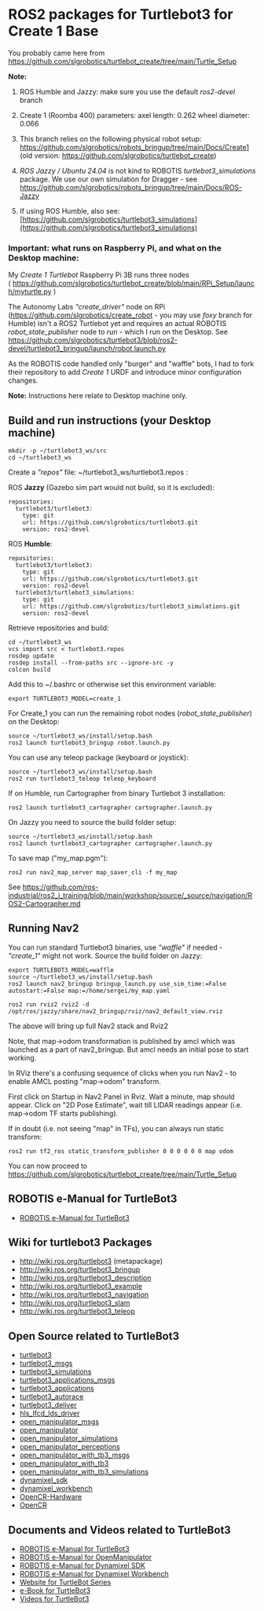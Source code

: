 # ROS2 packages for Turtlebot3 for Create 1 Base

You probably came here from https://github.com/slgrobotics/turtlebot_create/tree/main/Turtle_Setup

**Note:** 

1. ROS Humble and Jazzy: make sure you use the default _ros2-devel_ branch

2. Create 1 (Roomba 400) parameters: axel length: 0.262  wheel diameter: 0.066

3. This branch relies on the following physical robot setup: https://github.com/slgrobotics/robots_bringup/tree/main/Docs/Create1 
(old version: https://github.com/slgrobotics/turtlebot_create)

4. *ROS Jazzy / Ubuntu 24.04* is not kind to ROBOTIS *turtlebot3_simulations* package. We use our own simulation for Dragger - see https://github.com/slgrobotics/robots_bringup/tree/main/Docs/ROS-Jazzy

5. If using ROS Humble, also see: [https://github.com/slgrobotics/turtlebot3_simulations](https://github.com/slgrobotics/turtlebot3_simulations)

### Important: what runs on Raspberry Pi, and what on the Desktop machine:

My _Create 1 Turtlebot_ Raspberry Pi 3B runs three nodes ( https://github.com/slgrobotics/turtlebot_create/blob/main/RPi_Setup/launch/myturtle.py )

The Autonomy Labs *"create_driver"* node on RPi (https://github.com/slgrobotics/create_robot - you may use _foxy_ branch for Humble) isn't a ROS2 Turtlebot yet and requires an actual ROBOTIS *robot_state_publisher* node to run - which I run on the Desktop. See https://github.com/slgrobotics/turtlebot3/blob/ros2-devel/turtlebot3_bringup/launch/robot.launch.py

As the ROBOTIS code handled only "burger" and "waffle" bots, I had to fork their repository to add _Create 1_ URDF and introduce minor configuration changes.

**Note:** Instructions here relate to Desktop machine only.

## Build and run instructions (your Desktop machine)
```
mkdir -p ~/turtlebot3_ws/src
cd ~/turtlebot3_ws
```
Create a _"repos"_ file:  ~/turtlebot3_ws/turtlebot3.repos :

ROS **Jazzy** (Gazebo sim part would not build, so it is excluded):
```
repositories:
  turtlebot3/turtlebot3:
    type: git
    url: https://github.com/slgrobotics/turtlebot3.git
    version: ros2-devel
```
ROS **Humble**:
```
repositories:
  turtlebot3/turtlebot3:
    type: git
    url: https://github.com/slgrobotics/turtlebot3.git
    version: ros2-devel
  turtlebot3/turtlebot3_simulations:
    type: git
    url: https://github.com/slgrobotics/turtlebot3_simulations.git
    version: ros2-devel
```
Retrieve repositories and build:
```
cd ~/turtlebot3_ws
vcs import src < turtlebot3.repos
rosdep update
rosdep install --from-paths src --ignore-src -y
colcon build
```
Add this to ~/.bashrc or otherwise set this environment variable:
```
export TURTLEBOT3_MODEL=create_1
```
For Create_1 you can run the remaining robot nodes (*robot_state_publisher*) on the Desktop:
```
source ~/turtlebot3_ws/install/setup.bash
ros2 launch turtlebot3_bringup robot.launch.py
```
You can use any teleop package (keyboard or joystick):
```
source ~/turtlebot3_ws/install/setup.bash
ros2 run turtlebot3_teleop teleop_keyboard
```
If on Humble, run Cartographer from binary Turtlebot 3 installation:
```
ros2 launch turtlebot3_cartographer cartographer.launch.py
```
On Jazzy you need to source the build folder setup:
```
source ~/turtlebot3_ws/install/setup.bash
ros2 launch turtlebot3_cartographer cartographer.launch.py
```
To save map ("my_map.pgm"):
```
ros2 run nav2_map_server map_saver_cli -f my_map
```
See https://github.com/ros-industrial/ros2_i_training/blob/main/workshop/source/_source/navigation/ROS2-Cartographer.md

## Running Nav2

You can run standard Turtlebot3 binaries, use _"waffle"_ if needed - _"create_1"_ might not work. Source the build folder on Jazzy:

```
export TURTLEBOT3_MODEL=waffle
source ~/turtlebot3_ws/install/setup.bash
ros2 launch nav2_bringup bringup_launch.py use_sim_time:=False autostart:=False map:=/home/sergei/my_map.yaml

ros2 run rviz2 rviz2 -d /opt/ros/jazzy/share/nav2_bringup/rviz/nav2_default_view.rviz
```

The above will bring up full Nav2 stack and Rviz2

Note, that map->odom transformation is published by amcl which was launched as a part of nav2_bringup. But amcl needs an initial pose to start working.

In RViz there's a confusing sequence of clicks when you run Nav2 - to enable AMCL posting "map->odom" transform.

First click on Startup in Nav2 Panel in Rviz. Wait a minute, map should appear. Click on "2D Pose Estimate", wait till LIDAR readings appear (i.e. map->odom TF starts publishing).

If in doubt (i.e. not seeing "map" in TFs), you can always run static transform:
```
ros2 run tf2_ros static_transform_publisher 0 0 0 0 0 0 map odom
```

You can now proceed to https://github.com/slgrobotics/turtlebot_create/tree/main/Turtle_Setup

## ROBOTIS e-Manual for TurtleBot3
- [ROBOTIS e-Manual for TurtleBot3](http://turtlebot3.robotis.com/)

## Wiki for turtlebot3 Packages
- http://wiki.ros.org/turtlebot3 (metapackage)
- http://wiki.ros.org/turtlebot3_bringup
- http://wiki.ros.org/turtlebot3_description
- http://wiki.ros.org/turtlebot3_example
- http://wiki.ros.org/turtlebot3_navigation
- http://wiki.ros.org/turtlebot3_slam
- http://wiki.ros.org/turtlebot3_teleop

## Open Source related to TurtleBot3
- [turtlebot3](https://github.com/ROBOTIS-GIT/turtlebot3)
- [turtlebot3_msgs](https://github.com/ROBOTIS-GIT/turtlebot3_msgs)
- [turtlebot3_simulations](https://github.com/ROBOTIS-GIT/turtlebot3_simulations)
- [turtlebot3_applications_msgs](https://github.com/ROBOTIS-GIT/turtlebot3_applications_msgs)
- [turtlebot3_applications](https://github.com/ROBOTIS-GIT/turtlebot3_applications)
- [turtlebot3_autorace](https://github.com/ROBOTIS-GIT/turtlebot3_autorace)
- [turtlebot3_deliver](https://github.com/ROBOTIS-GIT/turtlebot3_deliver)
- [hls_lfcd_lds_driver](https://github.com/ROBOTIS-GIT/hls_lfcd_lds_driver)
- [open_manipulator_msgs](https://github.com/ROBOTIS-GIT/open_manipulator_msgs)
- [open_manipulator](https://github.com/ROBOTIS-GIT/open_manipulator)
- [open_manipulator_simulations](https://github.com/ROBOTIS-GIT/open_manipulator_simulations)
- [open_manipulator_perceptions](https://github.com/ROBOTIS-GIT/open_manipulator_perceptions)
- [open_manipulator_with_tb3_msgs](https://github.com/ROBOTIS-GIT/open_manipulator_with_tb3_msgs)
- [open_manipulator_with_tb3](https://github.com/ROBOTIS-GIT/open_manipulator_with_tb3)
- [open_manipulator_with_tb3_simulations](https://github.com/ROBOTIS-GIT/open_manipulator_with_tb3_simulations)
- [dynamixel_sdk](https://github.com/ROBOTIS-GIT/DynamixelSDK)
- [dynamixel_workbench](https://github.com/ROBOTIS-GIT/dynamixel-workbench)
- [OpenCR-Hardware](https://github.com/ROBOTIS-GIT/OpenCR-Hardware)
- [OpenCR](https://github.com/ROBOTIS-GIT/OpenCR)

## Documents and Videos related to TurtleBot3
- [ROBOTIS e-Manual for TurtleBot3](http://turtlebot3.robotis.com/)
- [ROBOTIS e-Manual for OpenManipulator](http://emanual.robotis.com/docs/en/platform/openmanipulator/)
- [ROBOTIS e-Manual for Dynamixel SDK](http://emanual.robotis.com/docs/en/software/dynamixel/dynamixel_sdk/overview/)
- [ROBOTIS e-Manual for Dynamixel Workbench](http://emanual.robotis.com/docs/en/software/dynamixel/dynamixel_workbench/)
- [Website for TurtleBot Series](http://www.turtlebot.com/)
- [e-Book for TurtleBot3](https://community.robotsource.org/t/download-the-ros-robot-programming-book-for-free/51/)
- [Videos for TurtleBot3 ](https://www.youtube.com/playlist?list=PLRG6WP3c31_XI3wlvHlx2Mp8BYqgqDURU)
